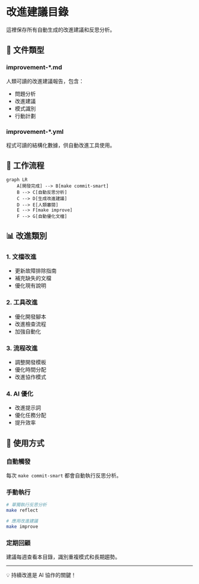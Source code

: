 # 改進建議目錄

這裡保存所有自動生成的改進建議和反思分析。

## 📁 文件類型

### improvement-*.md
人類可讀的改進建議報告，包含：
- 問題分析
- 改進建議
- 模式識別
- 行動計劃

### improvement-*.yml
程式可讀的結構化數據，供自動改進工具使用。

## 🔄 工作流程

```mermaid
graph LR
    A[開發完成] --> B[make commit-smart]
    B --> C[自動反思分析]
    C --> D[生成改進建議]
    D --> E[人類審閱]
    E --> F[make improve]
    F --> G[自動優化文檔]
```

## 📊 改進類別

### 1. 文檔改進
- 更新故障排除指南
- 補充缺失的文檔
- 優化現有說明

### 2. 工具改進  
- 優化開發腳本
- 改進檢查流程
- 加強自動化

### 3. 流程改進
- 調整開發模板
- 優化時間分配
- 改進協作模式

### 4. AI 優化
- 改進提示詞
- 優化任務分配
- 提升效率

## 🎯 使用方式

### 自動觸發
每次 `make commit-smart` 都會自動執行反思分析。

### 手動執行
```bash
# 單獨執行反思分析
make reflect

# 應用改進建議
make improve
```

### 定期回顧
建議每週查看本目錄，識別重複模式和長期趨勢。

---

💡 持續改進是 AI 協作的關鍵！